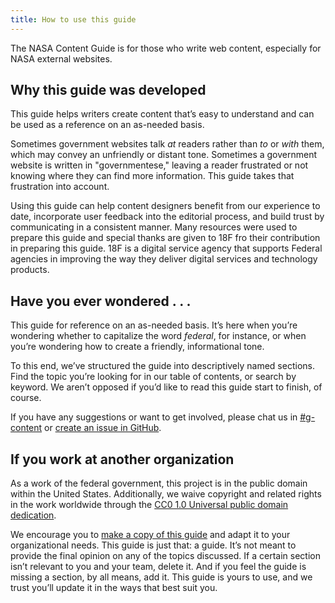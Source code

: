 ```yaml
---
title: How to use this guide
---
```


The NASA Content Guide is for those who write web content, especially for NASA external websites. 

## Why this guide was developed 

This guide helps writers create content that’s easy to understand and can be used as a reference on an as-needed basis.  

Sometimes government websites talk _at_ readers rather than _to_ or _with_ them, which may convey an unfriendly or distant tone. Sometimes a government website is written in "governmentese," leaving a reader frustrated or not knowing where they can find more information. 
This guide takes that frustration into account.  

Using this guide can help content designers benefit from our experience to date, incorporate user feedback into the editorial process, and build trust by communicating in a consistent manner. Many resources were used to prepare this guide and special thanks are given to 18F fro their contribution in preparing this guide. 18F is a digital service agency that supports Federal agencies in improving the way they deliver digital services and technology products.



## Have you ever wondered . . .

This guide for reference on an as-needed basis. It’s here when you’re wondering whether to capitalize the word _federal_, for instance, or when you’re wondering how to create a friendly, informational tone.

To this end, we’ve structured the guide into descriptively named sections. Find the topic you’re looking for in our table of contents, or search by keyword. We aren’t opposed if you’d like to read this guide start to finish, of course.

If you have any suggestions or want to get involved, please chat us in [#g-content](https://18f.slack.com/archives/g-content) or [create an issue in GitHub](https://github.com/18F/content-guide/issues/new).

## If you work at another organization

As a work of the federal government, this project is in the public domain within the United States. Additionally, we waive copyright and related rights in the work worldwide through the [CC0 1.0 Universal public domain dedication](https://creativecommons.org/publicdomain/zero/1.0/legalcode).

We encourage you to [make a copy of this guide](https://github.com/18F/content-guide) and adapt it to your organizational needs. This guide is just that: a guide. It’s not meant to provide the final opinion on any of the topics discussed. If a certain section isn’t relevant to you and your team, delete it. And if you feel the guide is missing a section, by all means, add it. This guide is yours to use, and we trust you’ll update it in the ways that best suit you.
